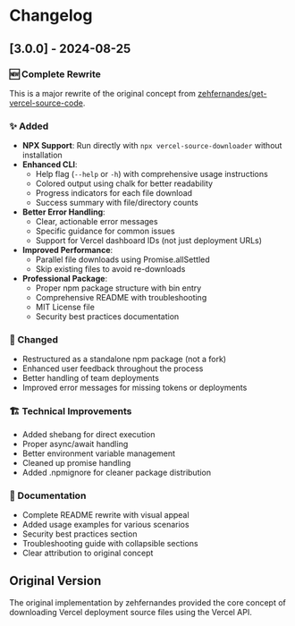 # Changelog

## [3.0.0] - 2024-08-25

### 🆕 Complete Rewrite
This is a major rewrite of the original concept from [zehfernandes/get-vercel-source-code](https://github.com/zehfernandes/get-vercel-source-code).

### ✨ Added
- **NPX Support**: Run directly with `npx vercel-source-downloader` without installation
- **Enhanced CLI**: 
  - Help flag (`--help` or `-h`) with comprehensive usage instructions
  - Colored output using chalk for better readability
  - Progress indicators for each file download
  - Success summary with file/directory counts
- **Better Error Handling**:
  - Clear, actionable error messages
  - Specific guidance for common issues
  - Support for Vercel dashboard IDs (not just deployment URLs)
- **Improved Performance**:
  - Parallel file downloads using Promise.allSettled
  - Skip existing files to avoid re-downloads
- **Professional Package**:
  - Proper npm package structure with bin entry
  - Comprehensive README with troubleshooting
  - MIT License file
  - Security best practices documentation

### 🔄 Changed
- Restructured as a standalone npm package (not a fork)
- Enhanced user feedback throughout the process
- Better handling of team deployments
- Improved error messages for missing tokens or deployments

### 🏗️ Technical Improvements
- Added shebang for direct execution
- Proper async/await handling
- Better environment variable management
- Cleaned up promise handling
- Added .npmignore for cleaner package distribution

### 📝 Documentation
- Complete README rewrite with visual appeal
- Added usage examples for various scenarios
- Security best practices section
- Troubleshooting guide with collapsible sections
- Clear attribution to original concept

## Original Version
The original implementation by zehfernandes provided the core concept of downloading Vercel deployment source files using the Vercel API.